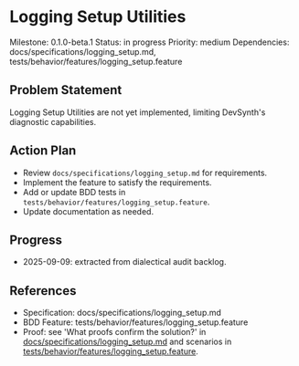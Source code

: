 # Logging Setup Utilities
Milestone: 0.1.0-beta.1
Status: in progress
Priority: medium
Dependencies: docs/specifications/logging_setup.md, tests/behavior/features/logging_setup.feature

## Problem Statement
Logging Setup Utilities are not yet implemented, limiting DevSynth's diagnostic capabilities.

## Action Plan
- Review `docs/specifications/logging_setup.md` for requirements.
- Implement the feature to satisfy the requirements.
- Add or update BDD tests in `tests/behavior/features/logging_setup.feature`.
- Update documentation as needed.

## Progress
- 2025-09-09: extracted from dialectical audit backlog.

## References
- Specification: docs/specifications/logging_setup.md
- BDD Feature: tests/behavior/features/logging_setup.feature
- Proof: see 'What proofs confirm the solution?' in [docs/specifications/logging_setup.md](../docs/specifications/logging_setup.md) and scenarios in [tests/behavior/features/logging_setup.feature](../tests/behavior/features/logging_setup.feature).
